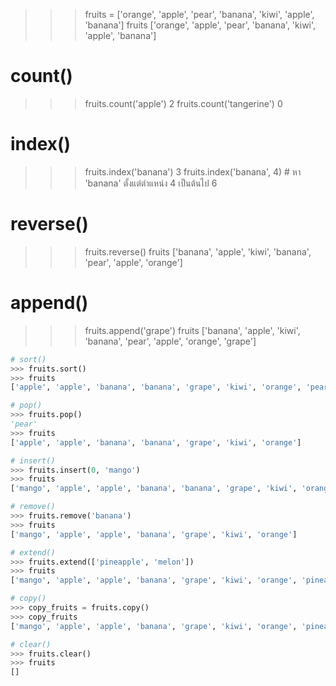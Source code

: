 >>> fruits = ['orange', 'apple', 'pear', 'banana', 'kiwi', 'apple', 'banana']
>>> fruits
['orange', 'apple', 'pear', 'banana', 'kiwi', 'apple', 'banana']

# count()
>>> fruits.count('apple')
2
>>> fruits.count('tangerine')
0

# index()
>>> fruits.index('banana')
3
>>> fruits.index('banana', 4)   # หา 'banana' ตั้งแต่ตำแหน่ง 4 เป็นต้นไป
6

# reverse()
>>> fruits.reverse()
>>> fruits
['banana', 'apple', 'kiwi', 'banana', 'pear', 'apple', 'orange']

# append()
>>> fruits.append('grape')
>>> fruits
['banana', 'apple', 'kiwi', 'banana', 'pear', 'apple', 'orange', 'grape']

```python
# sort()
>>> fruits.sort()
>>> fruits
['apple', 'apple', 'banana', 'banana', 'grape', 'kiwi', 'orange', 'pear']

# pop()
>>> fruits.pop()
'pear'
>>> fruits
['apple', 'apple', 'banana', 'banana', 'grape', 'kiwi', 'orange']

# insert()
>>> fruits.insert(0, 'mango')
>>> fruits
['mango', 'apple', 'apple', 'banana', 'banana', 'grape', 'kiwi', 'orange']

# remove()
>>> fruits.remove('banana')
>>> fruits
['mango', 'apple', 'apple', 'banana', 'grape', 'kiwi', 'orange']

# extend()
>>> fruits.extend(['pineapple', 'melon'])
>>> fruits
['mango', 'apple', 'apple', 'banana', 'grape', 'kiwi', 'orange', 'pineapple', 'melon']

# copy()
>>> copy_fruits = fruits.copy()
>>> copy_fruits
['mango', 'apple', 'apple', 'banana', 'grape', 'kiwi', 'orange', 'pineapple', 'melon']

# clear()
>>> fruits.clear()
>>> fruits
[]
